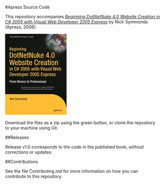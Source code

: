 #Apress Source Code

This repository accompanies [*Beginning DotNetNuke 4.0 Website Creation in C# 2005 with Visual Web Developer 2005 Express*](http://www.apress.com/9781590596814) by Nick Symmonds (Apress, 2006).

![Cover image](9781590596814.jpg)

Download the files as a zip using the green button, or clone the repository to your machine using Git.

##Releases

Release v1.0 corresponds to the code in the published book, without corrections or updates.

##Contributions

See the file Contributing.md for more information on how you can contribute to this repository.
